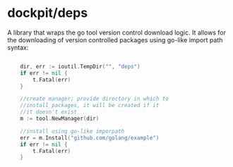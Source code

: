 # dockpit/deps
A library that wraps the go tool version control download logic. It allows for the downloading of version controlled packages using go-like import path syntax:

```Go

	dir, err := ioutil.TempDir("", "deps")
	if err != nil {
		t.Fatal(err)
	}

	//create manager; provide directory in which to
	//install packages, it will be created if it 
	//it doesn't exist 
	m := tool.NewManager(dir)

	//install using go-like imporpath
	err = m.Install("github.com/golang/example")
	if err != nil {
		t.Fatal(err)
	}

```